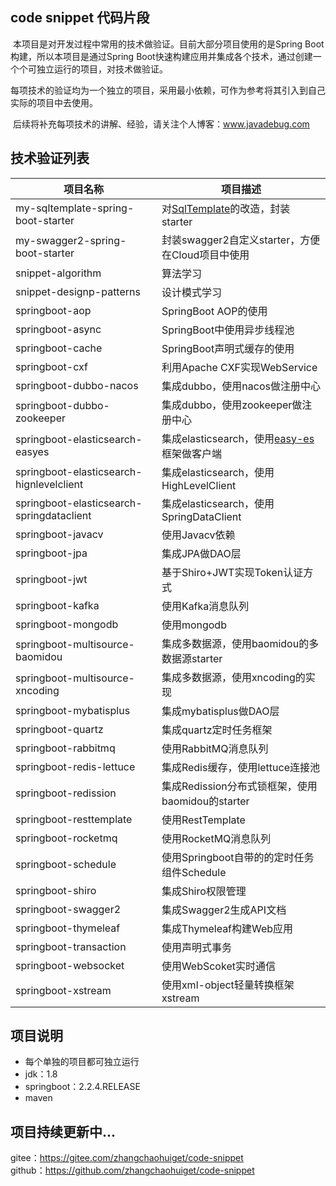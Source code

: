## code snippet 代码片段

​		本项目是对开发过程中常用的技术做验证。目前大部分项目使用的是Spring Boot构建，所以本项目是通过Spring Boot快速构建应用并集成各个技术，通过创建一个个可独立运行的项目，对技术做验证。

​		每项技术的验证均为一个独立的项目，采用最小依赖，可作为参考将其引入到自己实际的项目中去使用。

​		后续将补充每项技术的讲解、经验，请关注个人博客：www.javadebug.com

## 技术验证列表

| 项目名称                                  | 项目描述                                                     |
| ----------------------------------------- | ------------------------------------------------------------ |
| my-sqltemplate-spring-boot-starter        | 对[SqlTemplate](https://gitee.com/link?target=https%3A%2F%2Fgithub.com%2Fwenzuojing%2FSqlTemplate)的改造，封装starter |
| my-swagger2-spring-boot-starter           | 封装swagger2自定义starter，方便在Cloud项目中使用             |
| snippet-algorithm                         | 算法学习                                                     |
| snippet-designp-patterns                  | 设计模式学习                                                 |
| springboot-aop                            | SpringBoot AOP的使用                                         |
| springboot-async                          | SpringBoot中使用异步线程池                                   |
| springboot-cache                          | SpringBoot声明式缓存的使用                                   |
| springboot-cxf                            | 利用Apache CXF实现WebService                                 |
| springboot-dubbo-nacos                    | 集成dubbo，使用nacos做注册中心                               |
| springboot-dubbo-zookeeper                | 集成dubbo，使用zookeeper做注册中心                           |
| springboot-elasticsearch-easyes           | 集成elasticsearch，使用[easy-es](https://www.easy-es.cn/)框架做客户端 |
| springboot-elasticsearch-hignlevelclient  | 集成elasticsearch，使用HighLevelClient                       |
| springboot-elasticsearch-springdataclient | 集成elasticsearch，使用SpringDataClient                      |
| springboot-javacv                         | 使用Javacv依赖                                               |
| springboot-jpa                            | 集成JPA做DAO层                                               |
| springboot-jwt                            | 基于Shiro+JWT实现Token认证方式                               |
| springboot-kafka                          | 使用Kafka消息队列                                            |
| springboot-mongodb                        | 使用mongodb                                                  |
| springboot-multisource-baomidou           | 集成多数据源，使用baomidou的多数据源starter                  |
| springboot-multisource-xncoding           | 集成多数据源，使用xncoding的实现                             |
| springboot-mybatisplus                    | 集成mybatisplus做DAO层                                       |
| springboot-quartz                         | 集成quartz定时任务框架                                       |
| springboot-rabbitmq                       | 使用RabbitMQ消息队列                                         |
| springboot-redis-lettuce                  | 集成Redis缓存，使用lettuce连接池                             |
| springboot-redission                      | 集成Redission分布式锁框架，使用baomidou的starter             |
| springboot-resttemplate                   | 使用RestTemplate                                             |
| springboot-rocketmq                       | 使用RocketMQ消息队列                                         |
| springboot-schedule                       | 使用Springboot自带的的定时任务组件Schedule                   |
| springboot-shiro                          | 集成Shiro权限管理                                            |
| springboot-swagger2                       | 集成Swagger2生成API文档                                      |
| springboot-thymeleaf                      | 集成Thymeleaf构建Web应用                                     |
| springboot-transaction                    | 使用声明式事务                                               |
| springboot-websocket                      | 使用WebScoket实时通信                                        |
| springboot-xstream                        | 使用xml-object轻量转换框架xstream                            |



## 项目说明

- 每个单独的项目都可独立运行
- jdk：1.8
- springboot：2.2.4.RELEASE
- maven



## 项目持续更新中...  
gitee：https://gitee.com/zhangchaohuiget/code-snippet  
github：https://github.com/zhangchaohuiget/code-snippet


